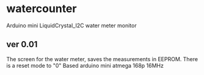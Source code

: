 # watercounter
Arduino mini LiquidCrystal_I2C water meter monitor

## ver 0.01
The screen for the water meter, saves the measurements in EEPROM. There is a reset mode to "0"
Based arduino mini atmega 168p 16MHz
